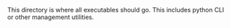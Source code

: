 This directory is where all executables should go. This includes python CLI or
other management utilities.
